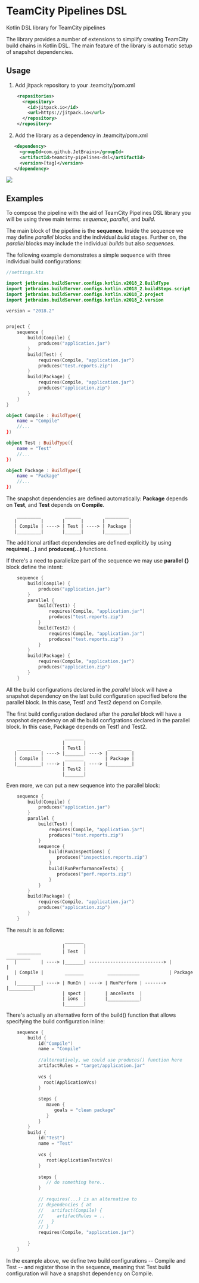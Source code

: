 # TeamCity Pipelines DSL
Kotlin DSL library for TeamCity pipelines

The library provides a number of extensions to simplify creating TeamCity build chains in Kotlin DSL. The main feature of the library is automatic setup of snapshot dependencies.

## Usage

1. Add jitpack repository to your .teamcity/pom.xml  

```xml
    <repositories>
      <repository>
        <id>jitpack.io</id>
        <url>https://jitpack.io</url>
      </repository>
    </repository>
```


2. Add the library as a dependency in .teamcity/pom.xml

```xml
   <dependency>
	 <groupId>com.github.JetBrains</groupId>
	 <artifactId>teamcity-pipelines-dsl</artifactId>
	 <version>[tag]</version>
   </dependency>
```

[![](https://jitpack.io/v/JetBrains/teamcity-pipelines-dsl.svg)](https://jitpack.io/#JetBrains/teamcity-pipelines-dsl)

## Examples

To compose the pipeline with the aid of TeamCity Pipelines DSL library you will be using three main terms: *sequence*, *parallel*, and *build*.

The main block of the pipeline is the **sequence**. Inside the sequence we may define *parallel* blocks and the individual *build* stages. Further on, the *parallel* blocks may include the individual *builds* but also *sequences*.

The following example demonstrates a simple sequence with three individual build configurations: 

```kotlin
//settings.kts

import jetbrains.buildServer.configs.kotlin.v2018_2.BuildType
import jetbrains.buildServer.configs.kotlin.v2018_2.buildSteps.script
import jetbrains.buildServer.configs.kotlin.v2018_2.project
import jetbrains.buildServer.configs.kotlin.v2018_2.version

version = "2018.2"


project {
    sequence {
        build(Compile) {
            produces("application.jar")
        }
        build(Test) {
            requires(Compile, "application.jar")
            produces("test.reports.zip")
        }
        build(Package) {
            requires(Compile, "application.jar")
            produces("application.zip")
        }
    }
}

object Compile : BuildType({
    name = "Compile"
    //...
})

object Test : BuildType({
    name = "Test"
    //...
})

object Package : BuildType({
    name = "Package"
    //...
})

```
The snapshot dependencies are defined automatically: **Package** depends on **Test**, and **Test** depends on **Compile**.

```
    _________         ______         _________
   |         |       |      |       |         |              
   | Compile | ----> | Test | ----> | Package |  
   |_________|       |______|       |_________|   
```

The additional artifact dependencies are defined explicitly by using **requires(...)** and **produces(...)** functions.

If there's a need to parallelize part of the sequence we may use **parallel {}** block define the intent:
  
```kotlin
    sequence {
        build(Compile) {
            produces("application.jar")
        }
        parallel {
            build(Test1) {
                requires(Compile, "application.jar")
                produces("test.reports.zip")
            }
            build(Test2) {
                requires(Compile, "application.jar")
                produces("test.reports.zip")
            }
        }
        build(Package) {
            requires(Compile, "application.jar")
            produces("application.zip")
        }
    }
```  
All the build configurations declared in the *parallel* block will have a snapshot dependency on the last build configuration specified before the parallel block. In this case, Test1 and Test2 depend on Compile.

The first build configuration declared after the *parallel* block will have a snapshot dependency on all the build configrations declared in the parallel block. In this case, Package depends on Test1 and Test2.

```
                      _______
                     |       |
    _________        | Test1 |        _________
   |         | ----> |_______| ----> |         |             
   | Compile |        _______        | Package |  
   |_________| ----> |       | ----> |_________|
                     | Test2 |
                     |_______|      
```  
  
Even more, we can put a new sequence into the parallel block:

```kotlin
    sequence {
        build(Compile) {
            produces("application.jar")
        }
        parallel {
            build(Test) {
                requires(Compile, "application.jar")
                produces("test.reports.zip")
            }
            sequence {
                build(RunInspections) {
                   produces("inspection.reports.zip")
                }
                build(RunPerformanceTests) {
                   produces("perf.reports.zip")
                }
            }         
        }
        build(Package) {
            requires(Compile, "application.jar")
            produces("application.zip")
        }
    }   
```
The result is as follows:

```
                      _______
                     |       |
    _________        | Test  |                                _________
   |         | ----> |_______| ----------------------------> |         |             
   | Compile |        _______         ____________           | Package |  
   |_________| ----> | RunIn | ----> | RunPerform | -------> |_________|
                     | spect |       | anceTests  |
                     | ions  |       |____________|
                     |_______|      
```

There's actually an alternative form of the build() function that allows specifying the build configuration inline:


```kotlin
    sequence {
        build {
            id("Compile")
            name = "Compile"
            
            //alternatively, we could use produces() function here
            artifactRules = "target/application.jar"
         
            vcs {
              root(ApplicationVcs)
            }
            
            steps {
               maven {
                  goals = "clean package"
               }
            } 
        }
        build {
            id("Test")
            name = "Test"
            
            vcs {
               root(ApplicationTestsVcs)
            }
            
            steps {
               // do something here..
            }
            
            // requires(...) is an alternative to 
            // dependencies { at
            //   artifact(Compile) {
            //     artifactRules = ..
            //   }
            // }
            requires(Compile, "application.jar")
            
        }
    }   
``` 

In the example above, we define two build configurations -- Compile and Test -- and register those in the sequence, meaning that Test build configuration will have a snapshot dependency on Compile.
 
